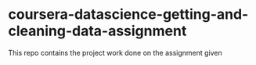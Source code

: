 # coursera-datascience-getting-and-cleaning-data-assignment
This repo contains the project work done on the assignment given
